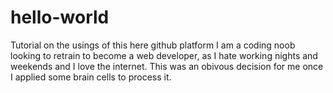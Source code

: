 # hello-world
Tutorial on the usings of this here github platform
I am a coding noob looking to retrain to become a web developer, as I hate working nights and weekends and I love the internet. This was an obivous decision for me once I applied some brain cells to process it. 
